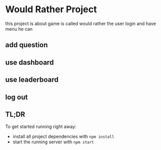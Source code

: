 # Would Rather Project

this project is about game is called would rather the user login and have menu he can 
## add question
## use dashboard
## use leaderboard
## log out





## TL;DR

To get started running right away:

* install all project dependencies with `npm install`
* start the running server with `npm start`
